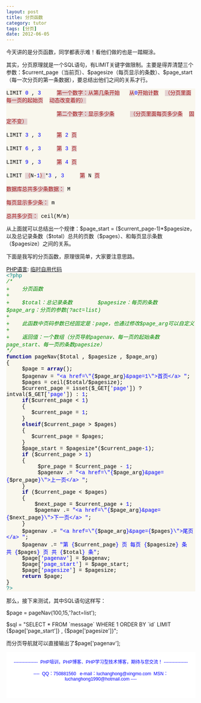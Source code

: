 ```yaml
---
layout: post
title: 分页函数
category: tutor
tags: [分页]
date: 2012-06-05
---
```

<p>今天讲的是分页函数，同学都表示难！看他们做的也是一踏糊涂。</p>
<p>其实，分页原理就是一个SQL语句，有LIMIT关键字做限制。主要是得弄清楚三个参数：$current_page（当前页）、$pagesize（每页显示的条数）、$page_start（每一次分页的第一条数据），要总结出他们之间的关系才行。</p>
<div id="codee_html" style="background-color: rgb(249, 247, 237);">
<div class="source" style="font-family: &quot;[object HTMLOptionElement]&quot;,&quot;Consolas&quot;,&quot;Lucida Console&quot;,&quot;Courier New&quot;; color: rgb(0, 0, 0); background-color: rgb(249, 247, 237);"><span style="color: rgb(0, 0, 0);">LIMIT</span> <span style="color: rgb(0, 0, 255);">0</span> <span style="color: rgb(0, 0, 0);">,</span> <span style="color: rgb(0, 0, 255);">3</span>&nbsp;&nbsp;&nbsp;&nbsp; <span style="color: rgb(166, 23, 23); background-color: rgb(227, 210, 210);">第一个数字：从第几条开始</span>&nbsp;&nbsp; <span style="color: rgb(166, 23, 23); background-color: rgb(227, 210, 210);">从</span><span style="color: rgb(0, 0, 255);">0</span><span style="color: rgb(166, 23, 23); background-color: rgb(227, 210, 210);">开始计数</span>&nbsp; <span style="color: rgb(166, 23, 23); background-color: rgb(227, 210, 210);">（分页里面每一页的起始页</span>&nbsp; <span style="color: rgb(166, 23, 23); background-color: rgb(227, 210, 210);">动态改变着的）</span><br />
<br />
&nbsp;&nbsp;&nbsp;&nbsp;&nbsp;&nbsp;&nbsp;&nbsp;&nbsp;&nbsp;&nbsp;&nbsp;&nbsp;&nbsp;&nbsp; <span style="color: rgb(166, 23, 23); background-color: rgb(227, 210, 210);">第二个数字：显示多少条</span>&nbsp;&nbsp;&nbsp;&nbsp; <span style="color: rgb(166, 23, 23); background-color: rgb(227, 210, 210);">（分页里面每页多少条</span>&nbsp; <span style="color: rgb(166, 23, 23); background-color: rgb(227, 210, 210);">固定不变）</span><br />
<br />
<span style="color: rgb(0, 0, 0);">LIMIT</span> <span style="color: rgb(0, 0, 255);">3</span> <span style="color: rgb(0, 0, 0);">,</span> <span style="color: rgb(0, 0, 255);">3</span>&nbsp;&nbsp;&nbsp;&nbsp; <span style="color: rgb(166, 23, 23); background-color: rgb(227, 210, 210);">第</span> <span style="color: rgb(0, 0, 255);">2</span> <span style="color: rgb(166, 23, 23); background-color: rgb(227, 210, 210);">页</span><br />
<br />
<span style="color: rgb(0, 0, 0);">LIMIT</span> <span style="color: rgb(0, 0, 255);">6</span> <span style="color: rgb(0, 0, 0);">,</span> <span style="color: rgb(0, 0, 255);">3</span>&nbsp;&nbsp;&nbsp;&nbsp; <span style="color: rgb(166, 23, 23); background-color: rgb(227, 210, 210);">第</span> <span style="color: rgb(0, 0, 255);">3</span> <span style="color: rgb(166, 23, 23); background-color: rgb(227, 210, 210);">页</span><br />
<br />
<span style="color: rgb(0, 0, 0);">LIMIT</span> <span style="color: rgb(0, 0, 255);">9</span> <span style="color: rgb(0, 0, 0);">,</span> <span style="color: rgb(0, 0, 255);">3</span>&nbsp;&nbsp;&nbsp;&nbsp; <span style="color: rgb(166, 23, 23); background-color: rgb(227, 210, 210);">第</span> <span style="color: rgb(0, 0, 255);">4</span> <span style="color: rgb(166, 23, 23); background-color: rgb(227, 210, 210);">页</span><br />
<br />
<span style="color: rgb(0, 0, 0);">LIMIT</span> <span style="color: rgb(166, 23, 23); background-color: rgb(227, 210, 210);">（</span>N<span style="color: rgb(0, 0, 0);">-</span><span style="color: rgb(0, 0, 255);">1</span><span style="color: rgb(166, 23, 23); background-color: rgb(227, 210, 210);">）</span><span style="color: rgb(0, 0, 0);">*</span><span style="color: rgb(0, 0, 255);">3</span> <span style="color: rgb(0, 0, 0);">,</span> <span style="color: rgb(0, 0, 255);">3</span>&nbsp;&nbsp;&nbsp;&nbsp; <span style="color: rgb(166, 23, 23); background-color: rgb(227, 210, 210);">第</span> N <span style="color: rgb(166, 23, 23); background-color: rgb(227, 210, 210);">页</span><br />
<br />
<span style="color: rgb(166, 23, 23); background-color: rgb(227, 210, 210);">数据库总共多少条数据：</span><span style="color: rgb(0, 0, 0);"> M</span><br />
<br />
<span style="color: rgb(166, 23, 23); background-color: rgb(227, 210, 210);">每页显示多少条：</span> <span style="color: rgb(0, 0, 0);">m</span><br />
<br />
<span style="color: rgb(166, 23, 23); background-color: rgb(227, 210, 210);">总共多少页：</span> <span style="color: rgb(0, 0, 0);">ceil</span>(<span style="color: rgb(0, 0, 0);">M</span><span style="color: rgb(0, 0, 0);">/</span><span style="color: rgb(0, 0, 0);">m</span>)</div>
</div>
<p>从上面就可以总结出一个规律：$page_start = ($current_page-1)*$pagesize，以及总记录条数（$total）总共的页数（$pages）、和每页显示条数（$pagesize）之间的关系。</p>
<p>下面是我写的分页函数，原理很简单，大家要注意思路。</p>
<div id="codee_html" style="background-color: rgb(249, 247, 237);">
<div style="background:#fdfdfd;color:black;"><u>PHP语言</u>: <a href="http://fayaa.com/code/view//">临时自用代码</a></div>
<div class="source" style="font-family: &quot;[object HTMLOptionElement]&quot;,&quot;Consolas&quot;,&quot;Lucida Console&quot;,&quot;Courier New&quot;; color: rgb(0, 0, 0); background-color: rgb(249, 247, 237);"><span style="color: rgb(0, 128, 128);">&lt;?php</span><br />
<span style="color: rgb(0, 136, 0); font-style: italic;">/*</span><br />
<span style="color: rgb(0, 136, 0); font-style: italic;">+&nbsp;&nbsp;&nbsp; 分页函数</span><br />
<span style="color: rgb(0, 136, 0); font-style: italic;">+</span><br />
<span style="color: rgb(0, 136, 0); font-style: italic;">+&nbsp; &nbsp; $total：总记录条数&nbsp;&nbsp;&nbsp;&nbsp;&nbsp;&nbsp;&nbsp; $pagesize：每页的条数&nbsp;&nbsp;&nbsp;&nbsp;&nbsp;&nbsp;&nbsp; $page_arg：分页的参数(?act=list)</span><br />
<span style="color: rgb(0, 136, 0); font-style: italic;">+</span><br />
<span style="color: rgb(0, 136, 0); font-style: italic;">+&nbsp;&nbsp;&nbsp; 此函数中页码参数已经固定是：page，也通过修改$page_arg可以自定义</span><br />
<span style="color: rgb(0, 136, 0); font-style: italic;">+</span><br />
<span style="color: rgb(0, 136, 0); font-style: italic;">+&nbsp;&nbsp;&nbsp; 返回值：一个数组（分页导航pagenav、每一页的起始条数page_start、每一页的条数pagesize）</span><br />
<span style="color: rgb(0, 136, 0); font-style: italic;">*/</span><br />
<span style="color: rgb(0, 0, 128); font-weight: bold;">function</span> <span style="color: rgb(0, 0, 0);">pageNav</span>(<span style="color: rgb(0, 0, 0);">$total</span> <span style="color: rgb(0, 0, 0);">,</span> <span style="color: rgb(0, 0, 0);">$pagesize</span> <span style="color: rgb(0, 0, 0);">,</span> <span style="color: rgb(0, 0, 0);">$page_arg</span>)<br />
<span style="color: rgb(0, 0, 0);">{</span>&nbsp;&nbsp;&nbsp; <br />
&nbsp;&nbsp;&nbsp;&nbsp; <span style="color: rgb(0, 0, 0);">$page</span> <span style="color: rgb(0, 0, 0);">=</span> <span style="color: rgb(0, 0, 128); font-weight: bold;">array</span>();<br />
&nbsp;&nbsp;&nbsp;&nbsp; <span style="color: rgb(0, 0, 0);">$pagenav</span> <span style="color: rgb(0, 0, 0);">=</span> <span style="color: rgb(0, 0, 255);">&quot;&lt;a href=</span><span style="color: rgb(0, 0, 255);">\&quot;</span><span style="color: rgb(0, 0, 255);">{</span><span style="color: rgb(0, 0, 0);">$page_arg</span><span style="color: rgb(0, 0, 255);">}</span><span style="color: rgb(0, 0, 255);">&amp;page=1</span><span style="color: rgb(0, 0, 255);">\&quot;</span><span style="color: rgb(0, 0, 255);">&gt;首页&lt;/a&gt; &quot;</span>;<br />
&nbsp;&nbsp;&nbsp;&nbsp; <span style="color: rgb(0, 0, 0);">$pages</span> <span style="color: rgb(0, 0, 0);">=</span> <span style="color: rgb(0, 0, 0);">ceil</span>(<span style="color: rgb(0, 0, 0);">$total</span><span style="color: rgb(0, 0, 0);">/</span><span style="color: rgb(0, 0, 0);">$pagesize</span>);<br />
&nbsp;&nbsp;&nbsp;&nbsp; <span style="color: rgb(0, 0, 0);">$current_page</span> <span style="color: rgb(0, 0, 0);">=</span> <span style="color: rgb(0, 0, 0);">isset</span>(<span style="color: rgb(0, 0, 0);">$_GET</span><span style="color: rgb(0, 0, 0);">[</span><span style="color: rgb(0, 0, 255);">'page'</span><span style="color: rgb(0, 0, 0);">])</span> <span style="color: rgb(0, 0, 0);">?</span> <span style="color: rgb(0, 0, 0);">intval</span>(<span style="color: rgb(0, 0, 0);">$_GET</span><span style="color: rgb(0, 0, 0);">[</span><span style="color: rgb(0, 0, 255);">'page'</span><span style="color: rgb(0, 0, 0);">])</span> <span style="color: rgb(0, 0, 0);">:</span> <span style="color: rgb(0, 0, 255);">1</span>;<br />
&nbsp;&nbsp;&nbsp;&nbsp; <span style="color: rgb(0, 0, 128); font-weight: bold;">if</span>(<span style="color: rgb(0, 0, 0);">$current_page</span> <span style="color: rgb(0, 0, 0);">&lt;</span> <span style="color: rgb(0, 0, 255);">1</span>)<br />
&nbsp;&nbsp;&nbsp;&nbsp; <span style="color: rgb(0, 0, 0);">{</span><br />
&nbsp;&nbsp;&nbsp;&nbsp;&nbsp;&nbsp;&nbsp; <span style="color: rgb(0, 0, 0);">$current_page</span> <span style="color: rgb(0, 0, 0);">=</span> <span style="color: rgb(0, 0, 255);">1</span>;<br />
&nbsp;&nbsp;&nbsp;&nbsp; <span style="color: rgb(0, 0, 0);">}</span><br />
&nbsp;&nbsp;&nbsp;&nbsp; <span style="color: rgb(0, 0, 128); font-weight: bold;">elseif</span>(<span style="color: rgb(0, 0, 0);">$current_page</span> <span style="color: rgb(0, 0, 0);">&gt;</span> <span style="color: rgb(0, 0, 0);">$pages</span>)<br />
&nbsp;&nbsp;&nbsp;&nbsp; <span style="color: rgb(0, 0, 0);">{</span><br />
&nbsp;&nbsp;&nbsp;&nbsp;&nbsp;&nbsp;&nbsp; <span style="color: rgb(0, 0, 0);">$current_page</span> <span style="color: rgb(0, 0, 0);">=</span> <span style="color: rgb(0, 0, 0);">$pages</span>;<br />
&nbsp;&nbsp;&nbsp;&nbsp; <span style="color: rgb(0, 0, 0);">}</span><br />
&nbsp;&nbsp;&nbsp;&nbsp; <span style="color: rgb(0, 0, 0);">$page_start</span> <span style="color: rgb(0, 0, 0);">=</span> <span style="color: rgb(0, 0, 0);">$pagesize</span><span style="color: rgb(0, 0, 0);">*</span>(<span style="color: rgb(0, 0, 0);">$current_page</span><span style="color: rgb(0, 0, 0);">-</span><span style="color: rgb(0, 0, 255);">1</span>);<br />
&nbsp;&nbsp;&nbsp;&nbsp; <span style="color: rgb(0, 0, 128); font-weight: bold;">if</span> (<span style="color: rgb(0, 0, 0);">$current_page</span> <span style="color: rgb(0, 0, 0);">&gt;</span> <span style="color: rgb(0, 0, 255);">1</span>)<br />
&nbsp;&nbsp;&nbsp;&nbsp; <span style="color: rgb(0, 0, 0);">{</span><br />
&nbsp;&nbsp;&nbsp;&nbsp;&nbsp;&nbsp;&nbsp;&nbsp;&nbsp; <span style="color: rgb(0, 0, 0);">$pre_page</span> <span style="color: rgb(0, 0, 0);">=</span> <span style="color: rgb(0, 0, 0);">$current_page</span> <span style="color: rgb(0, 0, 0);">-</span> <span style="color: rgb(0, 0, 255);">1</span>;<br />
&nbsp;&nbsp;&nbsp;&nbsp;&nbsp;&nbsp;&nbsp;&nbsp;&nbsp; <span style="color: rgb(0, 0, 0);">$pagenav</span> <span style="color: rgb(0, 0, 0);">.=</span> <span style="color: rgb(0, 0, 255);">&quot;&lt;a href=</span><span style="color: rgb(0, 0, 255);">\&quot;</span><span style="color: rgb(0, 0, 255);">{</span><span style="color: rgb(0, 0, 0);">$page_arg</span><span style="color: rgb(0, 0, 255);">}</span><span style="color: rgb(0, 0, 255);">&amp;page=</span><span style="color: rgb(0, 0, 255);">{</span><span style="color: rgb(0, 0, 0);">$pre_page</span><span style="color: rgb(0, 0, 255);">}</span><span style="color: rgb(0, 0, 255);">\&quot;</span><span style="color: rgb(0, 0, 255);">&gt;上一页&lt;/a&gt; &quot;</span>;<br />
&nbsp;&nbsp;&nbsp;&nbsp; <span style="color: rgb(0, 0, 0);">}</span><br />
&nbsp;&nbsp;&nbsp;&nbsp; <span style="color: rgb(0, 0, 128); font-weight: bold;">if</span> (<span style="color: rgb(0, 0, 0);">$current_page</span> <span style="color: rgb(0, 0, 0);">&lt;</span> <span style="color: rgb(0, 0, 0);">$pages</span>)<br />
&nbsp;&nbsp;&nbsp;&nbsp; <span style="color: rgb(0, 0, 0);">{</span>&nbsp;&nbsp;&nbsp;&nbsp; <br />
&nbsp;&nbsp;&nbsp;&nbsp;&nbsp;&nbsp;&nbsp;&nbsp; <span style="color: rgb(0, 0, 0);">$next_page</span> <span style="color: rgb(0, 0, 0);">=</span> <span style="color: rgb(0, 0, 0);">$current_page</span> <span style="color: rgb(0, 0, 0);">+</span> <span style="color: rgb(0, 0, 255);">1</span>;<br />
&nbsp;&nbsp;&nbsp;&nbsp;&nbsp;&nbsp;&nbsp;&nbsp; <span style="color: rgb(0, 0, 0);">$pagenav</span> <span style="color: rgb(0, 0, 0);">.=</span> <span style="color: rgb(0, 0, 255);">&quot;&lt;a href=</span><span style="color: rgb(0, 0, 255);">\&quot;</span><span style="color: rgb(0, 0, 255);">{</span><span style="color: rgb(0, 0, 0);">$page_arg</span><span style="color: rgb(0, 0, 255);">}</span><span style="color: rgb(0, 0, 255);">&amp;page=</span><span style="color: rgb(0, 0, 255);">{</span><span style="color: rgb(0, 0, 0);">$next_page</span><span style="color: rgb(0, 0, 255);">}</span><span style="color: rgb(0, 0, 255);">\&quot;</span><span style="color: rgb(0, 0, 255);">&gt;下一页&lt;/a&gt; &quot;</span>;<br />
&nbsp;&nbsp;&nbsp;&nbsp; <span style="color: rgb(0, 0, 0);">}</span><br />
&nbsp;&nbsp;&nbsp;&nbsp; <span style="color: rgb(0, 0, 0);">$pagenav</span> <span style="color: rgb(0, 0, 0);">.=</span> <span style="color: rgb(0, 0, 255);">&quot;&lt;a href=</span><span style="color: rgb(0, 0, 255);">\&quot;</span><span style="color: rgb(0, 0, 255);">{</span><span style="color: rgb(0, 0, 0);">$page_arg</span><span style="color: rgb(0, 0, 255);">}</span><span style="color: rgb(0, 0, 255);">&amp;page=</span><span style="color: rgb(0, 0, 255);">{</span><span style="color: rgb(0, 0, 0);">$pages</span><span style="color: rgb(0, 0, 255);">}</span><span style="color: rgb(0, 0, 255);">\&quot;</span><span style="color: rgb(0, 0, 255);">&gt;尾页&lt;/a&gt; &quot;</span>;<br />
&nbsp;&nbsp;&nbsp;&nbsp; <span style="color: rgb(0, 0, 0);">$pagenav</span> <span style="color: rgb(0, 0, 0);">.=</span> <span style="color: rgb(0, 0, 255);">&quot;第 </span><span style="color: rgb(0, 0, 255);">{</span><span style="color: rgb(0, 0, 0);">$current_page</span><span style="color: rgb(0, 0, 255);">}</span><span style="color: rgb(0, 0, 255);"> 页 每页 </span><span style="color: rgb(0, 0, 255);">{</span><span style="color: rgb(0, 0, 0);">$pagesize</span><span style="color: rgb(0, 0, 255);">}</span><span style="color: rgb(0, 0, 255);"> 条 共 </span><span style="color: rgb(0, 0, 255);">{</span><span style="color: rgb(0, 0, 0);">$pages</span><span style="color: rgb(0, 0, 255);">}</span><span style="color: rgb(0, 0, 255);"> 页 共 </span><span style="color: rgb(0, 0, 255);">{</span><span style="color: rgb(0, 0, 0);">$total</span><span style="color: rgb(0, 0, 255);">}</span><span style="color: rgb(0, 0, 255);"> 条&quot;</span>;<br />
&nbsp;&nbsp;&nbsp;&nbsp; <span style="color: rgb(0, 0, 0);">$page</span><span style="color: rgb(0, 0, 0);">[</span><span style="color: rgb(0, 0, 255);">'pagenav'</span><span style="color: rgb(0, 0, 0);">]</span> <span style="color: rgb(0, 0, 0);">=</span> <span style="color: rgb(0, 0, 0);">$pagenav</span>;<br />
&nbsp;&nbsp;&nbsp;&nbsp; <span style="color: rgb(0, 0, 0);">$page</span><span style="color: rgb(0, 0, 0);">[</span><span style="color: rgb(0, 0, 255);">'page_start'</span><span style="color: rgb(0, 0, 0);">]</span> <span style="color: rgb(0, 0, 0);">=</span> <span style="color: rgb(0, 0, 0);">$page_start</span>;<br />
&nbsp;&nbsp;&nbsp;&nbsp; <span style="color: rgb(0, 0, 0);">$page</span><span style="color: rgb(0, 0, 0);">[</span><span style="color: rgb(0, 0, 255);">'pagesize'</span><span style="color: rgb(0, 0, 0);">]</span> <span style="color: rgb(0, 0, 0);">=</span> <span style="color: rgb(0, 0, 0);">$pagesize</span>;<br />
&nbsp;&nbsp;&nbsp;&nbsp; <span style="color: rgb(0, 0, 128); font-weight: bold;">return</span> <span style="color: rgb(0, 0, 0);">$page</span>; <br />
<span style="color: rgb(0, 0, 0);">}</span><br />
<span style="color: rgb(0, 128, 128);">?&gt;</span></div>
</div>
<p>那么，接下来测试，其中SQL语句这样写：</p>
<p>$page = pageNav(100,15,'?act=list');</p>
<p>$sql = &quot;SELECT * FROM `message` WHERE 1 ORDER BY `id` LIMIT {$page['page_start']} , {$page['pagesize']}&quot;;</p>
<p>而分页导航就可以直接输出了$page['pagenav'];</p>
<div style="background-color: rgb(255, 255, 255); padding-top: 5px; padding-right: 5px; padding-bottom: 5px; padding-left: 5px; margin-top: 0px; margin-right: 0px; margin-bottom: 0px; margin-left: 0px; font-family: Arial, Verdana, sans-serif; font-size: 12px; ">
<p style="text-align: center;"><span style="color: rgb(0, 0, 255);">----------------&nbsp; PHP培训，PHP博客、PHP学习型技术博客，期待与您交流！ ----------------<br />
<br />
----&nbsp; QQ：750881560&nbsp;&nbsp; e-mail：luchanghong@xingmo.com&nbsp; MSN：luchanghong1990@hotmail.com ----</span></p>
<p style="text-align: center;">&nbsp;</p>
</div>
